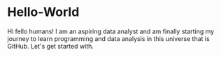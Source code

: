 # Hello-World
Hi fello humans!
I am an aspiring data analyst and am finally starting my journey to learn programming and data analysis in this universe that is GitHub.
Let's get started with.
